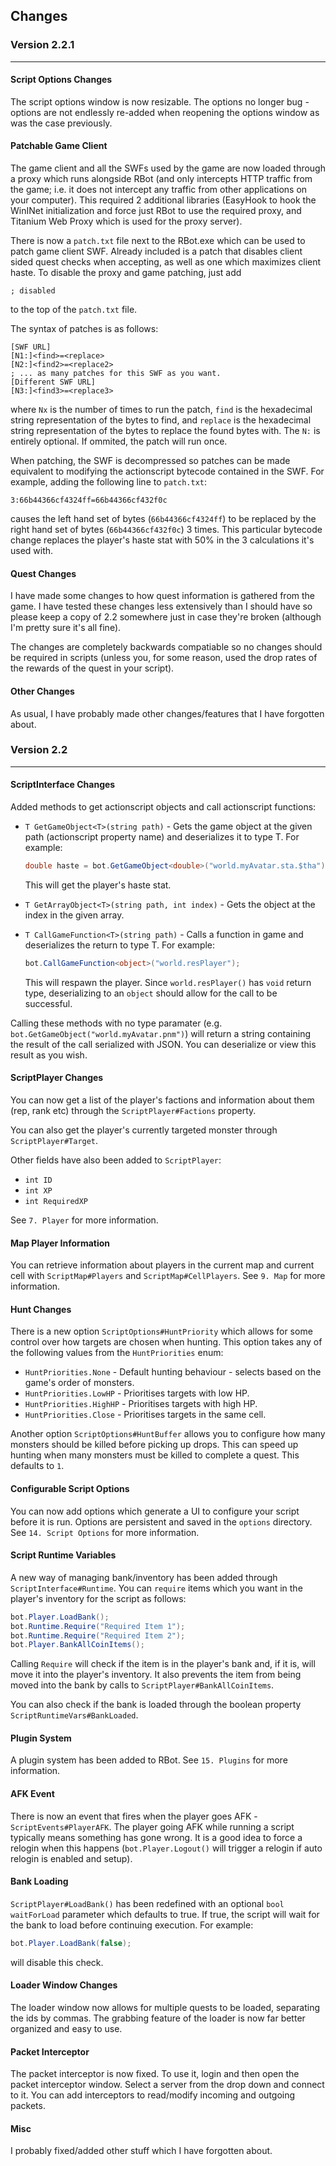 ## Changes
### Version 2.2.1
---
#### Script Options Changes
The script options window is now resizable. The options no longer bug - options are not endlessly re-added when reopening the options window as was the case previously.

#### Patchable Game Client
The game client and all the SWFs used by the game are now loaded through a proxy which runs alongside RBot (and only intercepts HTTP traffic from the game; i.e. it does not intercept any traffic from other applications on your computer). This required 2 additional libraries (EasyHook to hook the WinINet initialization and force just RBot to use the required proxy, and Titanium Web Proxy which is used for the proxy server).

There is now a `patch.txt` file next to the RBot.exe which can be used to patch game client SWF. Already included is a patch that disables client sided quest checks when accepting, as well as one which maximizes client haste. To disable the proxy and game patching, just add

```autoit
; disabled
```
to the top of the `patch.txt` file.

The syntax of patches is as follows:

```autoit
[SWF URL]
[N1:]<find>=<replace>
[N2:]<find2>=<replace2>
; ... as many patches for this SWF as you want.
[Different SWF URL]
[N3:]<find3>=<replace3>
```

where `Nx` is the number of times to run the patch, `find` is the hexadecimal string representation of the bytes to find, and `replace` is the hexadecimal string representation of the bytes to replace the found bytes with. The `N:` is entirely optional. If ommited, the patch will run once.

When patching, the SWF is decompressed so patches can be made equivalent to modifying the actionscript bytecode contained in the SWF. For example, adding the following line to `patch.txt`:

```
3:66b44366cf4324ff=66b44366cf432f0c
```

causes the left hand set of bytes (`66b44366cf4324ff`) to be replaced by the right hand set of bytes (`66b44366cf432f0c`) 3 times. This particular bytecode change replaces the player's haste stat with 50% in the 3 calculations it's used with.

#### Quest Changes
I have made some changes to how quest information is gathered from the game. I have tested these changes less extensively than I should have so please keep a copy of 2.2 somewhere just in case they're broken (although I'm pretty sure it's all fine).

The changes are completely backwards compatiable so no changes should be required in scripts (unless you, for some reason, used the drop rates of the rewards of the quest in your script).

#### Other Changes
As usual, I have probably made other changes/features that I have forgotten about.

### Version 2.2
---
#### ScriptInterface Changes
Added methods to get actionscript objects and call actionscript functions:
- `T GetGameObject<T>(string path)` - Gets the game object at the given path (actionscript property name) and deserializes it to type T. For example:
    ```csharp
    double haste = bot.GetGameObject<double>("world.myAvatar.sta.$tha");
    ```
    This will get the player's haste stat.

- `T GetArrayObject<T>(string path, int index)` - Gets the object at the index in the given array.

- `T CallGameFunction<T>(string path)` - Calls a function in game and deserializes the return to type T. For example:
    ```csharp
    bot.CallGameFunction<object>("world.resPlayer");
    ```
    This will respawn the player. Since `world.resPlayer()` has `void` return type, deserializing to an `object` should allow for the call to be successful.

Calling these methods with no type paramater (e.g. `bot.GetGameObject("world.myAvatar.pnm")`) will return a string containing the result of the call serialized with JSON. You can deserialize or view this result as you wish.

#### ScriptPlayer Changes
You can now get a list of the player's factions and information about them (rep, rank etc) through the `ScriptPlayer#Factions` property.

You can also get the player's currently targeted monster through `ScriptPlayer#Target`.

Other fields have also been added to `ScriptPlayer`:
- `int ID`
- `int XP`
- `int RequiredXP`

See `7. Player` for more information.

#### Map Player Information
You can retrieve information about players in the current map and current cell with `ScriptMap#Players` and `ScriptMap#CellPlayers`. See `9. Map` for more information.

#### Hunt Changes
There is a new option `ScriptOptions#HuntPriority` which allows for some control over how targets are chosen when hunting. This option takes any of the following values from the `HuntPriorities` enum:
- `HuntPriorities.None` - Default hunting behaviour - selects based on the game's order of monsters.
- `HuntPriorities.LowHP` - Prioritises targets with low HP.
- `HuntPriorities.HighHP` - Prioritises targets with high HP.
- `HuntPriorities.Close` - Prioritises targets in the same cell.

Another option `ScriptOptions#HuntBuffer` allows you to configure how many monsters should be killed before picking up drops. This can speed up hunting when many monsters must be killed to complete a quest. This defaults to `1`.

#### Configurable Script Options
You can now add options which generate a UI to configure your script before it is run. Options are persistent and saved in the `options` directory. See `14. Script Options` for more information.

#### Script Runtime Variables
A new way of managing bank/inventory has been added through `ScriptInterface#Runtime`. You can `require` items which you want in the player's inventory for the script as follows:

```csharp
bot.Player.LoadBank();
bot.Runtime.Require("Required Item 1");
bot.Runtime.Require("Required Item 2");
bot.Player.BankAllCoinItems();
```

Calling `Require` will check if the item is in the player's bank and, if it is, will move it into the player's inventory. It also prevents the item from being moved into the bank by calls to `ScriptPlayer#BankAllCoinItems`.

You can also check if the bank is loaded through the boolean property `ScriptRuntimeVars#BankLoaded`.

#### Plugin System
A plugin system has been added to RBot. See `15. Plugins` for more information.

#### AFK Event
There is now an event that fires when the player goes AFK - `ScriptEvents#PlayerAFK`. The player going AFK while running a script typically means something has gone wrong. It is a good idea to force a relogin when this happens (`bot.Player.Logout()` will trigger a relogin if auto relogin is enabled and setup).

#### Bank Loading
`ScriptPlayer#LoadBank()` has been redefined with an optional `bool waitForLoad` parameter which defaults to true. If true, the script will wait for the bank to load before continuing execution. For example:

```csharp
bot.Player.LoadBank(false);
```

will disable this check.

#### Loader Window Changes
The loader window now allows for multiple quests to be loaded, separating the ids by commas. The grabbing feature of the loader is now far better organized and easy to use.

#### Packet Interceptor
The packet interceptor is now fixed. To use it, login and then open the packet interceptor window. Select a server from the drop down and connect to it. You can add interceptors to read/modify incoming and outgoing packets.

#### Misc
I probably fixed/added other stuff which I have forgotten about.